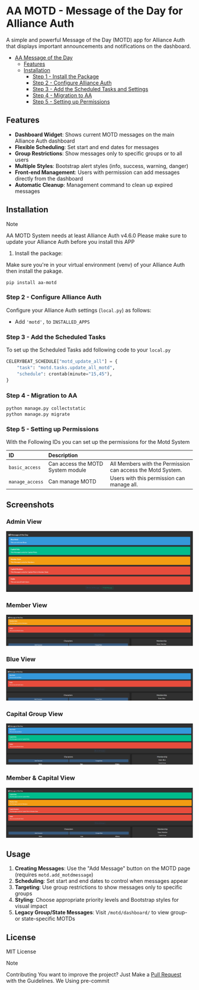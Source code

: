 # AA MOTD - Message of the Day for Alliance Auth

A simple and powerful Message of the Day (MOTD) app for Alliance Auth that displays important announcements and notifications on the dashboard.

- [AA Message of the Day](#aa-motd)
  - [Features](#features)
  - [Installation](#installation)
    - [Step 1 - Install the Package](#step1)
    - [Step 2 - Configure Alliance Auth](#step2)
    - [Step 3 - Add the Scheduled Tasks and Settings](#step3)
    - [Step 4 - Migration to AA](#step4)
    - [Step 5 - Setting up Permissions](#step5)

## Features <a name="features"></a>

- **Dashboard Widget**: Shows current MOTD messages on the main Alliance Auth dashboard
- **Flexible Scheduling**: Set start and end dates for messages
- **Group Restrictions**: Show messages only to specific groups or to all users
- **Multiple Styles**: Bootstrap alert styles (info, success, warning, danger)
- **Front-end Management**: Users with permission can add messages directly from the dashboard
- **Automatic Cleanup**: Management command to clean up expired messages

## Installation <a name="installation"></a>

> [!NOTE]
> AA MOTD System needs at least Alliance Auth v4.6.0
> Please make sure to update your Alliance Auth before you install this APP

1. Install the package:

Make sure you're in your virtual environment (venv) of your Alliance Auth then install the pakage.

```shell
pip install aa-motd
```

### Step 2 - Configure Alliance Auth<a name="step2"></a>

Configure your Alliance Auth settings (`local.py`) as follows:

- Add `'motd',` to `INSTALLED_APPS`

### Step 3 - Add the Scheduled Tasks<a name="step3"></a>

To set up the Scheduled Tasks add following code to your `local.py`

```python
CELERYBEAT_SCHEDULE["motd_update_all"] = {
    "task": "motd.tasks.update_all_motd",
    "schedule": crontab(minute="15,45"),
}
```

### Step 4 - Migration to AA<a name="step4"></a>

```shell
python manage.py collectstatic
python manage.py migrate
```

### Step 5 - Setting up Permissions<a name="step5"></a>

With the Following IDs you can set up the permissions for the Motd System

| ID              | Description                       |                                                             |
| :-------------- | :-------------------------------- | :---------------------------------------------------------- |
| `basic_access`  | Can access the MOTD System module | All Members with the Permission can access the Motd System. |
| `manage_access` | Can manage MOTD                   | Users with this permission can manage all.                  |



## Screenshots

### Admin View
![Admin View](image.png)


### Member View
![Member View](image-1.png)

### Blue View
![Blue View](image-2.png)

### Capital Group View
![Blue View](image-3.png)

### Member & Capital View
![Member & Capital View](image-4.png)

## Usage

1. **Creating Messages**: Use the "Add Message" button on the MOTD page (requires `motd.add_motdmessage`)
1. **Scheduling**: Set start and end dates to control when messages appear
1. **Targeting**: Use group restrictions to show messages only to specific groups
1. **Styling**: Choose appropriate priority levels and Bootstrap styles for visual impact
1. **Legacy Group/State Messages**: Visit `/motd/dashboard/` to view group- or state-specific MOTDs

## License

MIT License

> [!NOTE]
> Contributing
> You want to improve the project?
> Just Make a [Pull Request](https://github.com/CokkocZateki/aa-motd/pulls) with the Guidelines.
> We Using pre-commit

